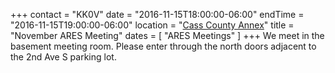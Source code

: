 +++
contact = "KK0V"
date = "2016-11-15T18:00:00-06:00"
endTime = "2016-11-15T19:00:00-06:00"
location = "[Cass County Annex](/places/cass-county-annex/)"
title = "November ARES Meeting"
dates = [ "ARES Meetings" ]
+++
We meet in the basement meeting room. Please enter through the north
doors adjacent to the 2nd Ave S parking lot.
